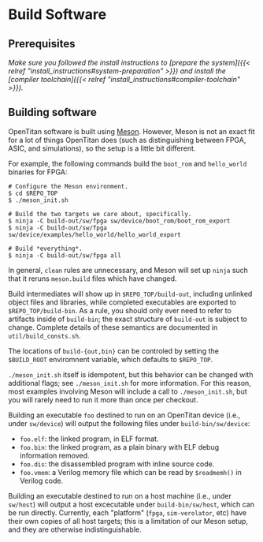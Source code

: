 # Build Software

## Prerequisites

_Make sure you followed the install instructions to [prepare the system]({{< relref "install_instructions#system-preparation" >}}) and install the [compiler toolchain]({{< relref "install_instructions#compiler-toolchain" >}})._

## Building software

OpenTitan software is built using [Meson](https://mesonbuild.com).
However, Meson is not an exact fit for a lot of things OpenTitan does (such as distinguishing between FPGA, ASIC, and simulations), so the setup is a little bit different.

For example, the following commands build the `boot_rom` and `hello_world` binaries for FPGA:

```console
# Configure the Meson environment.
$ cd $REPO_TOP
$ ./meson_init.sh

# Build the two targets we care about, specifically.
$ ninja -C build-out/sw/fpga sw/device/boot_rom/boot_rom_export
$ ninja -C build-out/sw/fpga sw/device/examples/hello_world/hello_world_export

# Build *everything*.
$ ninja -C build-out/sw/fpga all
```

In general, `clean` rules are unnecessary, and Meson will set up `ninja` such that it reruns `meson.build` files which have changed.

Build intermediates will show up in `$REPO_TOP/build-out`, including unlinked object files and libraries, while completed executables are exported to `$REPO_TOP/build-bin`.
As a rule, you should only ever need to refer to artifacts inside of `build-bin`; the exact structure of `build-out` is subject to change.
Complete details of these semantics are documented in `util/build_consts.sh`.

The locations of `build-{out,bin}` can be controled by setting the `$BUILD_ROOT` enviromnent variable, which defaults to `$REPO_TOP`.

`./meson_init.sh` itself is idempotent, but this behavior can be changed with additional flags; see `./meson_init.sh` for more information.
For this reason, most examples involving Meson will include a call to `./meson_init.sh`, but you will rarely need to run it more than once per checkout.

Building an executable `foo` destined to run on an OpenTitan device (i.e., under `sw/device`) will output the following files under `build-bin/sw/device`:
* `foo.elf`: the linked program, in ELF format.
* `foo.bin`: the linked program, as a plain binary with ELF debug information removed.
* `foo.dis`: the disassembled program with inline source code.
* `foo.vmem`: a Verilog memory file which can be read by `$readmemh()` in Verilog code.

Building an executable destined to run on a host machine (i.e., under `sw/host`) will output a host excecutable under `build-bin/sw/host`, which can be run directly.
Currently, each "platform" (`fpga`, `sim-verolator`, etc) have their own copies of all host targets; this is a limitation of our Meson setup, and they are otherwise indistinguishable.